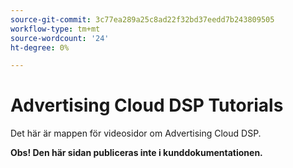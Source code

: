 ```yaml
---
source-git-commit: 3c77ea289a25c8ad22f32bd37eedd7b243809505
workflow-type: tm+mt
source-wordcount: '24'
ht-degree: 0%

---
```

# Advertising Cloud DSP Tutorials

Det här är mappen för videosidor om Advertising Cloud DSP.

**Obs! Den här sidan publiceras inte i kunddokumentationen.**
